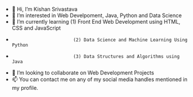 - 👋 Hi, I’m Kishan Srivastava
- 👀 I’m interested in Web Develpoment, Java, Python and Data Science
- 🌱 I’m currently learning (1) Front End Web Development using HTML, CSS and JavaScript
-                            (2) Data Science and Machine Learning Using Python
-                            (3) Data Structures and Algorithms using Java
- 💞️ I’m looking to collaborate on Web Development Projects
- 📫 You can contact me on any of my social media handles mentioned in my profile.

<!---
kishansrivastava-ks/kishansrivastava-ks is a ✨ special ✨ repository because its `README.md` (this file) appears on your GitHub profile.
You can click the Preview link to take a look at your changes.
--->
